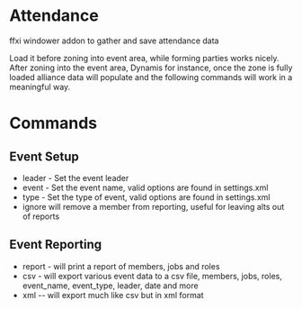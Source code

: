 # Attendance
ffxi windower addon to gather and save attendance data  

Load it before zoning into event area, while forming parties works nicely.  
After zoning into the event area, Dynamis for instance, once the zone is fully loaded alliance data will populate and the following commands will work in a meaningful way.  

# Commands  
## Event Setup
* leader - Set the event leader  
* event - Set the event name, valid options are found in settings.xml  
* type - Set the type of event, valid options are found in settings.xml  
* ignore <name> will remove a member from reporting, useful for leaving alts out of reports  
  
## Event Reporting
* report - will print a report of members, jobs and roles  
* csv - will export various event data to a csv file, members, jobs, roles, event_name, event_type, leader, date and more  
* xml -- will export much like csv but in xml format  
